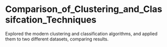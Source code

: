 # Comparison_of_Clustering_and_Classifcation_Techniques
Explored the modern clustering and classification algorithms, and applied them to two different datasets, comparing results.
